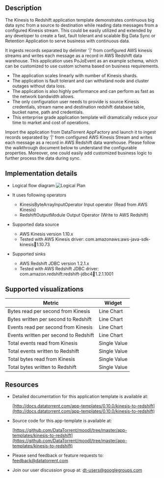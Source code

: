 
## Description

The Kinesis to Redshift application template demonstrates continuous big data sync from a source to destination while reading data messages from a configured Kinesis stream. This could be easily utilized and extended by any developer to create a fast,  fault tolerant and scalable Big Data Sync or Retention Application to serve business with continuous data.

 It ingests records separated by delimiter '|' from configured AWS kinesis streams and writes each message as a record in AWS Redshift data warehouse. This application uses PoJoEvent as an example schema, which can be customized to use custom schema based on business requirements.

- The application scales linearly with number of Kinesis shards.
- The application is fault tolerant and can withstand node and cluster outages without data loss.
- The application is also highly performance and can perform as fast as the network bandwidth allows.
- The only configuration user needs to provide is source Kinesis credentials, stream name and destination redshift database table, bucket name, path and credentials.
- This enterprise grade application template will dramatically reduce your time to market and cost of operations.

Import the application from DataTorrent AppFactory and launch it to ingest records separated by '|' from configured AWS Kinesis Stream and writes each message as a record in AWS Redshift data warehouse. Please follow the walkthrough document below to understand the configurable properties. Moreover, one could easily add customized business logic to further process the data during sync.

## Implementation details
- Logical flow diagram
![Logical Plan](https://www.datatorrent.com/wp-content/uploads/2017/08/kinesis-to-redshift-dag.png)

- It uses following operators
  - KinesisByteArrayInputOperator Input operator (Read from AWS Kinesis)
  - RedshiftOutputModule Output Operator (Write to AWS Redshift)
- Supported data source
    - AWS Kinesis version 1.10.x
    - Tested with AWS Kinesis driver: com.amazonaws:aws-java-sdk-kinesis:jar:1.10.73
- Supported sinks
    - AWS Redshift JDBC version 1.2.1.x
    - Tested with AWS Redshift JDBC driver: com.amazon.redshift:redshift-jdbc4:jar:1.2.1.1001

## Supported visualizations
|Metric|Widget|
|------|-------|
|Bytes read per second from Kinesis |Line Chart|
|Bytes written per second to Redshift |Line Chart|
|Events read per second from Kinesis |Line Chart|
|Events written per second to Redshift |Line Chart|
|Total events read from Kinesis |Single Value|
|Total events written to Redshift |Single Value|
|Total bytes read from Kinesis |Single Value|
|Total bytes written to Redshift |Single Value|

## Resources

- Detailed documentation for this application template is available at:

    [http://docs.datatorrent.com/app-templates/0.10.0/kinesis-to-redshift](http://docs.datatorrent.com/app-templates/0.10.0/kinesis-to-redshift)
- Source code for this app-template is available at:

   [https://github.com/DataTorrent/moodI/tree/master/app-templates/kinesis-to-redshift](https://github.com/DataTorrent/moodI/tree/master/app-templates/kinesis-to-redshift)

- Please send feedback or feature requests to:
 <a href="mailto:feedback@datatorrent.com"  class="feedback" id="feedback" ga-track="feedback">feedback@datatorrent.com</a>

- Join our user discussion group at:
  <a href="mailto:dt-users@googlegroups.com"  class="maillist" id="maillist" ga-track="maillist">dt-users@googlegroups.com</a>
